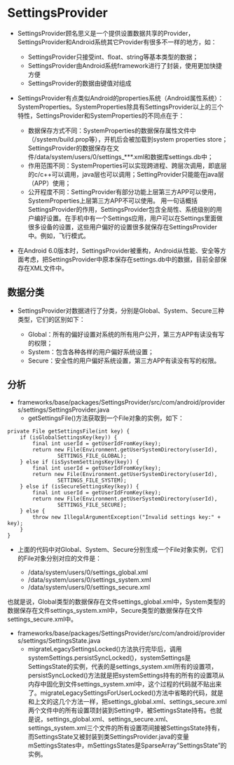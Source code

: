 # SettingsProvider
- SettingsProvider顾名思义是一个提供设置数据共享的Provider，SettingsProvider和Android系统其它Provider有很多不一样的地方，如：

  -  SettingsProvider只接受int、float、string等基本类型的数据；
  -  SettingsProvider由Android系统framework进行了封装，使用更加快捷方便
  -  SettingsProvider的数据由键值对组成
- SettingsProvider有点类似Android的properties系统（Android属性系统）：SystemProperties。SystemProperties除具有SettingsProvider以上的三个特性，SettingsProvider和SystemProperties的不同点在于：

   -   数据保存方式不同：SystemProperties的数据保存属性文件中（/system/build.prop等），开机后会被加载到system properties store；SettingsProvider的数据保存在文件/data/system/users/0/settings_***.xml和数据库settings.db中；
   -   作用范围不同：SystemProperties可以实现跨进程、跨层次调用，即底层的c/c++可以调用，java层也可以调用；SettingProvider只能能在java层（APP）使用；
   -   公开程度不同：SettingProvider有部分功能上层第三方APP可以使用，SystemProperties上层第三方APP不可以使用。
用一句话概括SettingsProvider的作用，SettingsProvider包含全局性、系统级别的用户编好设置。在手机中有一个Settings应用，用户可以在Settings里面做很多设备的设置，这些用户偏好的设置很多就保存在SettingsProvider中。例如，飞行模式。

- 在Android 6.0版本时，SettingsProvider被重构，Android从性能、安全等方面考虑，把SettingsProvider中原本保存在settings.db中的数据，目前全部保存在XML文件中。

## 数据分类
- SettingsProvider对数据进行了分类，分别是Global、System、Secure三种类型，它们的区别如下：

  -   Global：所有的偏好设置对系统的所有用户公开，第三方APP有读没有写的权限；
  -   System：包含各种各样的用户偏好系统设置；
  -   Secure：安全性的用户偏好系统设置，第三方APP有读没有写的权限。

## 分析
- frameworks/base/packages/SettingsProvider/src/com/android/providers/settings/SettingsProvider.java
   -   getSettingsFile()方法获取到一个File对象的实例，如下：
```
private File getSettingsFile(int key) {
    if (isGlobalSettingsKey(key)) {
        final int userId = getUserIdFromKey(key);
        return new File(Environment.getUserSystemDirectory(userId),
                SETTINGS_FILE_GLOBAL);
    } else if (isSystemSettingsKey(key)) {
        final int userId = getUserIdFromKey(key);
        return new File(Environment.getUserSystemDirectory(userId),
                SETTINGS_FILE_SYSTEM);
    } else if (isSecureSettingsKey(key)) {
        final int userId = getUserIdFromKey(key);
        return new File(Environment.getUserSystemDirectory(userId),
                SETTINGS_FILE_SECURE);
    } else {
        throw new IllegalArgumentException("Invalid settings key:" + key);
    }
}
```
- 上面的代码中对Global、System、Secure分别生成一个File对象实例，它们的File对象分别对应的文件是：

   -   /data/system/users/0/settings_global.xml
   -   /data/system/users/0/settings_system.xml
   -   /data/system/users/0/settings_secure.xml


也就是说，Global类型的数据保存在文件settings_global.xml中，System类型的数据保存在文件settings_system.xml中，Secure类型的数据保存在文件settings_secure.xml中。

- frameworks/base/packages/SettingsProvider/src/com/android/providers/settings/SettingsState.java
   -   migrateLegacySettingsLocked()方法执行完毕后，调用systemSettings.persistSyncLocked()，systemSettings是SettingsState的实例，代表的是settings_system.xml所有的设置项，persistSyncLocked()方法就是把systemSettings持有的所有的设置项从内存中固化到文件settings_system.xml中，这个过程的代码就不贴出来了。migrateLegacySettingsForUserLocked()方法中省略的代码，就是和上文的这几个方法一样，把settings_global.xml、settings_secure.xml两个文件中的所有设置项封装到Setting中，被SettingsState持有。也就是说，settings_global.xml、settings_secure.xml、settings_system.xml三个文件的所有设置项间接被SettingsState持有，而SettingsState又被封装到类SettingsProvider.java的变量mSettingsStates中，mSettingsStates是SparseArray”SettingsState”的实例。

